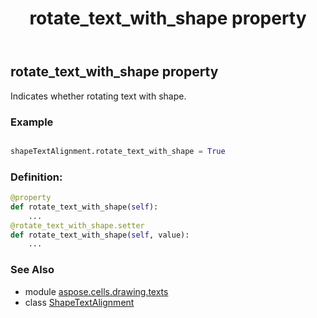 ﻿---
title: rotate_text_with_shape property
second_title: Aspose.Cells for Python via .NET API References
description: 
type: docs
weight: 100
url: /aspose.cells.drawing.texts/shapetextalignment/rotate_text_with_shape/
is_root: false
---

## rotate_text_with_shape property


Indicates whether rotating text with shape.

### Example 


```python

shapeTextAlignment.rotate_text_with_shape = True

```
### Definition:
```python
@property
def rotate_text_with_shape(self):
    ...
@rotate_text_with_shape.setter
def rotate_text_with_shape(self, value):
    ...
```

### See Also
* module [aspose.cells.drawing.texts](../../)
* class [ShapeTextAlignment](/cells/python-net/aspose.cells.drawing.texts/shapetextalignment)
